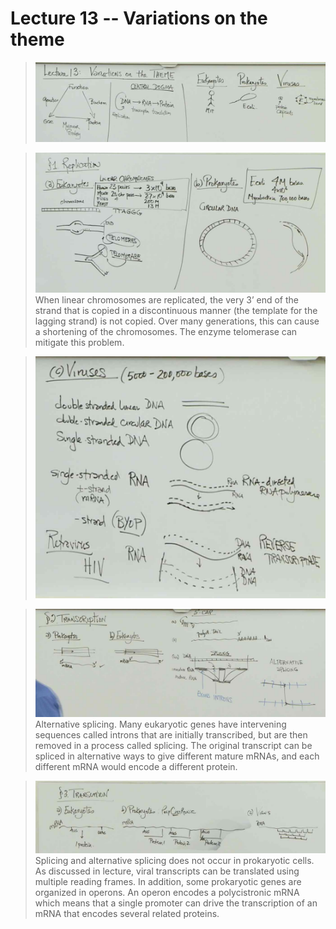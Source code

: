 # Lecture 13 -- Variations on the **theme**

> ![](./G13_1.jpg)

> ![](./G13_2.jpg)
> When linear chromosomes are replicated, the very 3’ end of the strand that is copied in a discontinuous manner (the template for the lagging strand) is not copied. Over many generations, this can cause a shortening of the chromosomes. The enzyme telomerase can mitigate this problem.

> ![](./G13_3.jpg)

> ![](./G13_4.jpg)
> Alternative splicing. Many eukaryotic genes have intervening sequences called introns that are initially transcribed, but are then removed in a process called splicing. The original transcript can be spliced in alternative ways to give different mature mRNAs, and each different mRNA would encode a different protein.

> ![](./G13_5.jpg)
> Splicing and alternative splicing does not occur in prokaryotic cells. As discussed in lecture, viral transcripts can be translated using multiple reading frames. In addition, some prokaryotic genes are organized in operons. An operon encodes a polycistronic mRNA which means that a single promoter can drive the transcription of an mRNA that encodes several related proteins.
